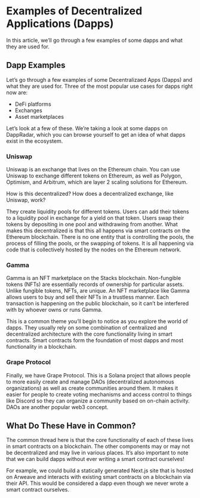 # Examples of Decentralized Applications (Dapps)
In this article, we’ll go through a few examples of some dapps and what they are used for.

## Dapp Examples
Let’s go through a few examples of some Decentralizaed Apps (Dapps) and what they are used for. Three of the most popular use cases for dapps right now are:

- DeFi platforms
- Exchanges
- Asset marketplaces

Let’s look at a few of these. We’re taking a look at some dapps on DappRadar, which you can browse yourself to get an idea of what dapps exist in the ecosystem.

### Uniswap
Uniswap is an exchange that lives on the Ethereum chain. You can use Uniswap to exchange different tokens on Ethereum, as well as Polygon, Optimism, and Arbitrum,
which are layer 2 scaling solutions for Ethereum.

How is this decentralized? How does a decentralized exchange, like Uniswap, work?

They create liquidity pools for different tokens.
Users can add their tokens to a liquidity pool in exchange for a yield on that token.
Users swap their tokens by depositing in one pool and withdrawing from another.
What makes this decentralized is that this all happens via smart contracts on the Ethereum blockchain. There is no one entity that is controlling the pools,
the process of filling the pools, or the swapping of tokens. It is all happening via code that is collectively hosted by the nodes on the Ethereum network.

### Gamma
Gamma is an NFT marketplace on the Stacks blockchain. Non-fungible tokens (NFTs) are essentially records of ownership for particular assets. Unlike fungible tokens,
NFTs, are unique. An NFT marketplace like Gamma allows users to buy and sell their NFTs in a trustless manner. Each transaction is happening on the public blockchain,
so it can’t be interfered with by whoever owns or runs Gamma.

This is a common theme you’ll begin to notice as you explore the world of dapps. They usually rely on some combination of centralized and decentralized architecture
with the core functionality living in smart contracts. Smart contracts form the foundation of most dapps and most functionality in a blockchain.

### Grape Protocol
Finally, we have Grape Protocol. This is a Solana project that allows people to more easily create and manage DAOs (decentralized autonomous organizations) as well
as create communities around them. It makes it easier for people to create voting mechanisms and access control to things like Discord so they can organize a community based on on-chain activity. DAOs are another popular web3 concept.

## What Do These Have in Common?
The common thread here is that the core functionality of each of these lives in smart contracts on a blockchain. The other components may or may not be
decentralized and may live in various places. It’s also important to note that we can build dapps without ever writing a smart contract ourselves!

For example, we could build a statically generated Next.js site that is hosted on Arweave and interacts with existing smart contracts on a blockchain via their API.
This would be considered a dapp even though we never wrote a smart contract ourselves.
